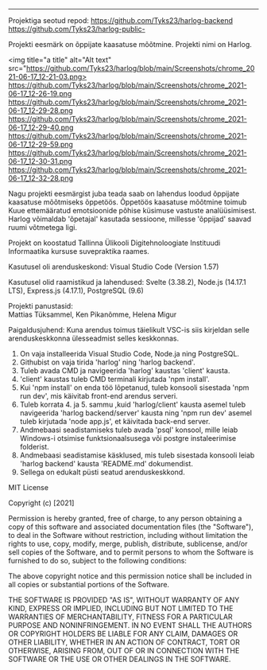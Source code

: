 
-------------------------------------------------------------------------
 Projektiga seotud repod:
https://github.com/Tyks23/harlog-backend
https://github.com/Tyks23/harlog-public-

Projekti eesmärk on õppijate kaasatuse mõõtmine. Projekti nimi on Harlog.

<img title="a title" alt="Alt text" src="https://github.com/Tyks23/harlog/blob/main/Screenshots/chrome_2021-06-17_12-21-03.png>
https://github.com/Tyks23/harlog/blob/main/Screenshots/chrome_2021-06-17_12-26-19.png
https://github.com/Tyks23/harlog/blob/main/Screenshots/chrome_2021-06-17_12-29-28.png
https://github.com/Tyks23/harlog/blob/main/Screenshots/chrome_2021-06-17_12-29-40.png
https://github.com/Tyks23/harlog/blob/main/Screenshots/chrome_2021-06-17_12-29-59.png
https://github.com/Tyks23/harlog/blob/main/Screenshots/chrome_2021-06-17_12-30-31.png
https://github.com/Tyks23/harlog/blob/main/Screenshots/chrome_2021-06-17_12-32-28.png

Nagu projekti eesmärgist juba teada saab on lahendus loodud õppijate kaasatuse mõõtmiseks õppetöös.
Õppetöös kaasatuse mõõtmine toimub Kuue ettemääratud emotsioonide põhise küsimuse vastuste analüüsimisest.
Harlog võimaldab 'õpetajal' kasutada sessioone, millesse 'õppijad' saavad ruumi võtmetega ligi.

Projekt on koostatud Tallinna Ülikooli Digitehnoloogiate Instituudi Informaatika kursuse suvepraktika raames.

Kasutusel oli arenduskeskond: Visual Studio Code (Version 1.57)

Kasutusel olid raamistikud ja lahendused: 
Svelte (3.38.2), 
Node.js (14.17.1 LTS), 
Express.js (4.17.1), 
PostgreSQL (9.6)

Projekti panustasid:    
Mattias Tüksammel, 
Ken Pikanõmme, 
Helena Migur



Paigaldusjuhend: Kuna arendus toimus täielikult VSC-is siis kirjeldan selle arenduskeskkonna ülesseadmist selles keskkonnas.
1. On vaja installeerida Visual Studio Code, Node.ja ning PostgreSQL.
2. Githubist on vaja tirida 'harlog' ning 'harlog backend'.
3. Tuleb avada CMD ja navigeerida 'harlog' kaustas 'client' kausta.
4. 'client' kaustas tuleb CMD terminali kirjutada 'npm install'.
5. Kui 'npm install' on enda töö lõpetanud, tuleb konsooli sisestada 'npm run dev', mis käivitab front-end arendus serveri.
6. Tuleb korrata 4. ja 5. sammu ,kuid 'harlog/client' kausta asemel tuleb navigeerida 'harlog backend/server' kausta ning 'npm run dev' asemel tuleb kirjutada 'node app.js', et käivitada back-end server.
7. Andmebaasi seadistamiseks tuleb avada 'psql' konsool, mille leiab Windows-i otsimise funktsionaalsusega või postgre instaleerimise folderist.
8. Andmebaasi seadistamise käsklused, mis tuleb sisestada konsooli leiab 'harlog backend' kausta 'README.md' dokumendist.
9. Sellega on edukalt püsti seatud arenduskeskkond.





MIT License

Copyright (c) [2021]

Permission is hereby granted, free of charge, to any person obtaining a copy
of this software and associated documentation files (the "Software"), to deal
in the Software without restriction, including without limitation the rights
to use, copy, modify, merge, publish, distribute, sublicense, and/or sell
copies of the Software, and to permit persons to whom the Software is
furnished to do so, subject to the following conditions:

The above copyright notice and this permission notice shall be included in all
copies or substantial portions of the Software.

THE SOFTWARE IS PROVIDED "AS IS", WITHOUT WARRANTY OF ANY KIND, EXPRESS OR
IMPLIED, INCLUDING BUT NOT LIMITED TO THE WARRANTIES OF MERCHANTABILITY,
FITNESS FOR A PARTICULAR PURPOSE AND NONINFRINGEMENT. IN NO EVENT SHALL THE
AUTHORS OR COPYRIGHT HOLDERS BE LIABLE FOR ANY CLAIM, DAMAGES OR OTHER
LIABILITY, WHETHER IN AN ACTION OF CONTRACT, TORT OR OTHERWISE, ARISING FROM,
OUT OF OR IN CONNECTION WITH THE SOFTWARE OR THE USE OR OTHER DEALINGS IN THE
SOFTWARE.

